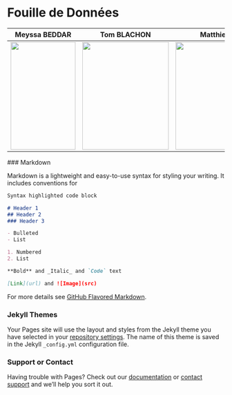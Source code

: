 # Fouille de Données
<head>
    <table CELLSPACING="0">
        <thead>
            <tr>
                <th>Meyssa BEDDAR</th>
                <th>Tom BLACHON</th>
                <th>Matthieu SIMOES</th>
            </tr>
        </thead>
        <tbody>
            <tr>
                <td><img src="https://user-images.githubusercontent.com/72613969/108885128-b47ef580-7607-11eb-9342-6c32a4a504f2.jpg" width="150" height="250"></td>
                <td><img src="https://user-images.githubusercontent.com/71490738/108892546-4ab71980-7610-11eb-8c2e-8de36b1260f0.jpg" width="200" height="250"></td>
                <td><img src="https://user-images.githubusercontent.com/72613969/108886341-26a40a00-7609-11eb-8c06-92a1072fd7a6.jpg" width="250" height="250"></td>
            </tr>
        </tbody>
    </table>
</head>
### Markdown

Markdown is a lightweight and easy-to-use syntax for styling your writing. It includes conventions for

```markdown
Syntax highlighted code block

# Header 1
## Header 2
### Header 3

- Bulleted
- List

1. Numbered
2. List

**Bold** and _Italic_ and `Code` text

[Link](url) and ![Image](src)
```

For more details see [GitHub Flavored Markdown](https://guides.github.com/features/mastering-markdown/).

### Jekyll Themes

Your Pages site will use the layout and styles from the Jekyll theme you have selected in your [repository settings](https://github.com/Peadz/Fouille_de_Donnees/settings). The name of this theme is saved in the Jekyll `_config.yml` configuration file.

### Support or Contact

Having trouble with Pages? Check out our [documentation](https://docs.github.com/categories/github-pages-basics/) or [contact support](https://support.github.com/contact) and we’ll help you sort it out.
